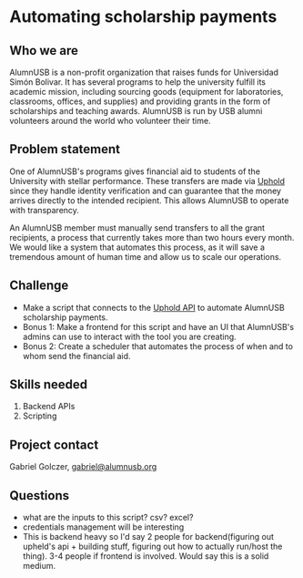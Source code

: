 # Automating scholarship payments

## Who we are
AlumnUSB is a non-profit organization that raises funds for Universidad Simón Bolivar. It has several programs to help the university fulfill its academic mission, including sourcing goods (equipment for laboratories, classrooms, offices, and supplies) and providing grants in the form of scholarships and teaching awards. AlumnUSB is run by USB alumni volunteers around the world who volunteer their time.

## Problem statement
One of AlumnUSB's programs gives financial aid to students of the University with stellar performance. These transfers are made via [Uphold](https://uphold.com) since they handle identity verification and can guarantee that the money arrives directly to the intended recipient. This allows AlumnUSB to operate with transparency.

An AlumnUSB member must manually send transfers to all the grant recipients, a process that currently takes more than two hours every month. We would like a system that automates this process, as it will save a tremendous amount of human time and allow us to scale our operations.

## Challenge

* Make a script that connects to the [Uphold API](https://uphold.com/en/developer/api) to automate AlumnUSB scholarship payments.
* Bonus 1: Make a frontend for this script and have an UI that AlumnUSB's admins can use to interact with the tool you are creating.
* Bonus 2: Create a scheduler that automates the process of when and to whom send the financial aid.

## Skills needed
1. Backend APIs
2. Scripting

## Project contact
Gabriel Golczer, gabriel@alumnusb.org

## Questions

- what are the inputs to this script? csv? excel?
- credentials management will be interesting
- This is backend heavy so I'd say 2 people for backend(figuring out upheld's api + building stuff, figuring out how to actually run/host the thing). 3-4 people if frontend is involved. Would say this is a solid medium.
